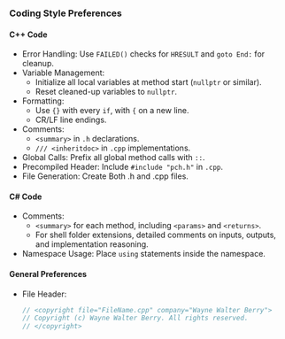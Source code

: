 ### Coding Style Preferences

#### C++ Code
- Error Handling: Use `FAILED()` checks for `HRESULT` and `goto End:` for cleanup.
- Variable Management:
  - Initialize all local variables at method start (`nullptr` or similar).
  - Reset cleaned-up variables to `nullptr`.
- Formatting:
  - Use `{}` with every `if`, with `{` on a new line.
  - CR/LF line endings.
- Comments:
  - `<summary>` in `.h` declarations.
  - `/// <inheritdoc>` in `.cpp` implementations.
- Global Calls: Prefix all global method calls with `::`.
- Precompiled Header: Include `#include "pch.h"` in `.cpp`.
- File Generation: Create Both .h and .cpp files.

#### C# Code
- Comments:
  - `<summary>` for each method, including `<params>` and `<returns>`.
  - For shell folder extensions, detailed comments on inputs, outputs, and implementation reasoning.
- Namespace Usage: Place `using` statements inside the namespace.

#### General Preferences
- File Header:
  ```cpp
  // <copyright file="FileName.cpp" company="Wayne Walter Berry">
  // Copyright (c) Wayne Walter Berry. All rights reserved.
  // </copyright>